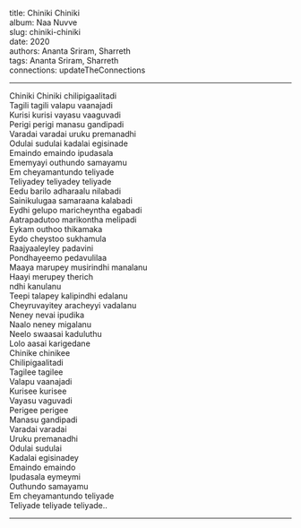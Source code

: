 title: Chiniki Chiniki  
album: Naa Nuvve  
slug: chiniki-chiniki  
date: 2020  
authors: Ananta Sriram, Sharreth  
tags: Ananta Sriram, Sharreth  
connections: updateTheConnections  

------------

Chiniki Chiniki chilipigaalitadi  
Tagili tagili valapu vaanajadi  
Kurisi kurisi vayasu vaaguvadi  
Perigi perigi manasu gandipadi  
Varadai varadai uruku premanadhi  
Odulai sudulai kadalai egisinade  
Emaindo emaindo ipudasala  
Ememyayi outhundo samayamu  
Em cheyamantundo teliyade  
Teliyadey teliyadey teliyade  
Eedu barilo adharaalu nilabadi  
Sainikulugaa samaraana kalabadi  
Eydhi gelupo maricheyntha egabadi  
Aatrapadutoo marikontha melipadi  
Eykam outhoo thikamaka  
Eydo cheystoo sukhamula  
Raajyaaleyley padavini  
Pondhayeemo pedavulilaa  
Maaya marupey musirindhi manalanu  
Haayi merupey therich  
ndhi kanulanu  
Teepi talapey kalipindhi edalanu  
Cheyruvayitey aracheyyi vadalanu  
Neney nevai ipudika  
Naalo neney migalanu  
Neelo swaasai kaduluthu  
Lolo aasai karigedane  
Chinike chinikee  
Chilipigaalitadi  
Tagilee tagilee  
Valapu vaanajadi  
Kurisee kurisee  
Vayasu vaguvadi  
Perigee perigee  
Manasu gandipadi  
Varadai varadai  
Uruku premanadhi  
Odulai sudulai  
Kadalai egisinadey  
Emaindo emaindo  
Ipudasala eymeymi  
Outhundo samayamu  
Em cheyamantundo teliyade  
Teliyade teliyade teliyade..  


------------
